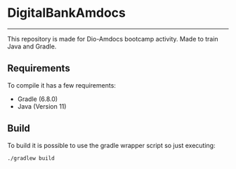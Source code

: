 # DigitalBankAmdocs
-----------------
This repository is made for Dio-Amdocs bootcamp activity. Made to train Java
and Gradle.

## Requirements
To compile it has a few requirements:

- Gradle (6.8.0)
- Java (Version 11)

## Build
To build it is possible to use the gradle wrapper script so just executing:

```bash
./gradlew build
```
